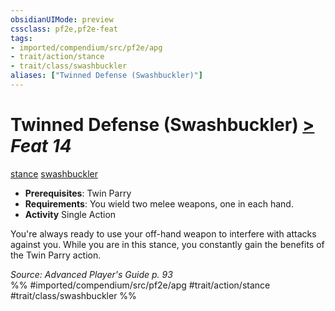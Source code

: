 ```yaml
---
obsidianUIMode: preview
cssclass: pf2e,pf2e-feat
tags:
- imported/compendium/src/pf2e/apg
- trait/action/stance
- trait/class/swashbuckler
aliases: ["Twinned Defense (Swashbuckler)"]
---
```

# Twinned Defense (Swashbuckler)  [>](chapter-9-playing-the-game.md#Actions "Single Action") *Feat 14*  
[stance](stance.md)  [swashbuckler](rules/traits/swashbuckler-apg.md)  

- **Prerequisites**: Twin Parry
- **Requirements**: You wield two melee weapons, one in each hand.
- **Activity** Single Action

You're always ready to use your off-hand weapon to interfere with attacks against you. While you are in this stance, you constantly gain the benefits of the Twin Parry action.

*Source: Advanced Player's Guide p. 93*  
%% #imported/compendium/src/pf2e/apg #trait/action/stance #trait/class/swashbuckler %%